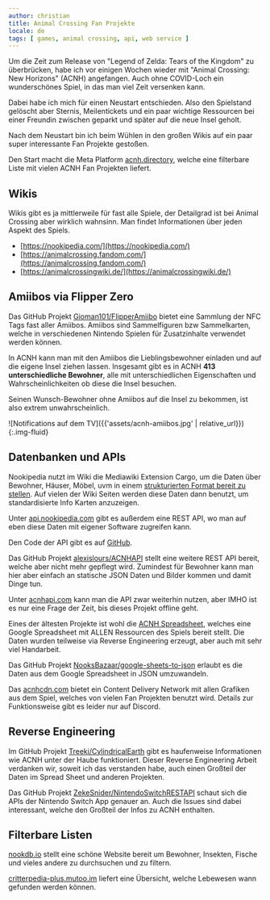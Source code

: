 ```yaml
---
author: christian
title: Animal Crossing Fan Projekte
locale: de
tags: [ games, animal crossing, api, web service ]
---
```


Um die Zeit zum Release von "Legend of Zelda: Tears of the Kingdom" zu überbrücken, habe ich vor
einigen Wochen wieder mit "Animal Crossing: New Horizons" (ACNH) angefangen. Auch ohne COVID-Loch ein
wunderschönes Spiel, in das man viel Zeit versenken kann.

[flipperamiibo]: https://github.com/Gioman101/FlipperAmiibo
[acnhapi]: https://github.com/alexislours/ACNHAPI
[acnhapiapi]: https://acnhapi.com/
[npapi]: https://api.nookipedia.com/
[npapigh]: https://github.com/Nookipedia/nookipedia-api
[npdev]: https://nookipedia.com/wiki/Nookipedia:Development
[sheet]: https://nookipedia.com/wiki/Community:ACNH_Spreadsheet
[sheetjson]: https://github.com/NooksBazaar/google-sheets-to-json
[reversefrontend]: https://github.com/Treeki/CylindricalEarth
[reversebackend]: https://github.com/ZekeSnider/NintendoSwitchRESTAPI
[cdn]: https://acnhcdn.com/

Dabei habe ich mich für einen Neustart entschieden. Also den Spielstand gelöscht aber Sternis,
Meilentickets und ein paar wichtige Ressourcen bei einer Freundin zwischen geparkt und später auf
die neue Insel geholt.

Nach dem Neustart bin ich beim Wühlen in den großen Wikis auf ein paar super interessante Fan
Projekte gestoßen.

Den Start macht die Meta Platform [acnh.directory](https://acnh.directory/), welche
eine filterbare Liste mit vielen ACNH Fan Projekten liefert.

## Wikis

Wikis gibt es ja mittlerweile für fast alle Spiele, der Detailgrad ist bei Animal Crossing aber
wirklich wahnsinn. Man findet Informationen über jeden Aspekt des Spiels.

- [https://nookipedia.com/](https://nookipedia.com/)
- [https://animalcrossing.fandom.com/](https://animalcrossing.fandom.com/)
- [https://animalcrossingwiki.de/](https://animalcrossingwiki.de/)

## Amiibos via Flipper Zero

Das GitHub Projekt [Gioman101/FlipperAmiibo][flipperamiibo] bietet eine Sammlung der NFC Tags
fast aller Amiibos. Amiibos sind Sammelfiguren bzw Sammelkarten, welche in verschiedenen Nintendo Spielen
für Zusatzinhalte verwendet werden können. 

In ACNH kann man mit den Amiibos die Lieblingsbewohner einladen und auf die eigene Insel 
ziehen lassen. Insgesamt gibt es in ACNH **413 unterschiedliche Bewohner**, alle mit unterschiedlichen
Eigenschaften und Wahrscheinlichkeiten ob diese die Insel besuchen. 

Seinen Wunsch-Bewohner ohne Amiibos auf die Insel zu bekommen, ist also extrem unwahrscheinlich.

![Notifications auf dem TV]({{'assets/acnh-amiibos.jpg' | relative_url}}){:.img-fluid}

## Datenbanken und APIs

Nookipedia nutzt im Wiki die Mediawiki Extension Cargo, um die Daten über Bewohner, Häuser, 
Möbel, uvm in einem [strukturierten Format bereit zu stellen][npdev]. Auf vielen der Wiki Seiten werden
diese Daten dann benutzt, um standardisierte Info Karten anzuzeigen.

Unter [api.nookipedia.com][npapi] gibt es außerdem eine REST API, wo man auf eben diese Daten
mit eigener Software zugreifen kann.

Den Code der API gibt es auf [GitHub][npapigh].

Das GitHub Projekt [alexislours/ACNHAPI][acnhapi] stellt eine weitere REST API bereit, welche aber
nicht mehr gepflegt wird. Zumindest für Bewohner kann man hier aber einfach an statische JSON Daten
und Bilder kommen und damit Dinge tun.

Unter [acnhapi.com][acnhapiapi] kann man die API zwar weiterhin nutzen, aber IMHO ist es nur eine
Frage der Zeit, bis dieses Projekt offline geht.

Eines der ältesten Projekte ist wohl die [ACNH Spreadsheet][sheet], welches eine Google Spreadsheet
mit ALLEN Ressourcen des Spiels bereit stellt. Die Daten wurden teilweise via Reverse Engineering
erzeugt, aber auch mit sehr viel Handarbeit.

Das GitHub Projekt [NooksBazaar/google-sheets-to-json][sheetjson] erlaubt es die Daten aus dem 
Google Spreadsheet in JSON umzuwandeln.

Das [acnhcdn.com][cdn] bietet ein Content Delivery Network mit allen Grafiken aus dem Spiel,
welches von vielen Fan Projekten benutzt wird. Details zur Funktionsweise gibt es leider nur auf
Discord.

## Reverse Engineering

Im GitHub Projekt [Treeki/CylindricalEarth][reversefrontend] gibt es haufenweise Informationen
wie ACNH unter der Haube funktioniert. Dieser Reverse Engineering Arbeit verdanken wir, soweit
ich das verstanden habe, auch einen Großteil der Daten im Spread Sheet und anderen Projekten.

Das GitHub Projekt [ZekeSnider/NintendoSwitchRESTAPI][reversebackend] schaut sich die APIs der
Nintendo Switch App genauer an. Auch die Issues sind dabei interessant, welche den Großteil
der Infos zu ACNH enthalten.

## Filterbare Listen

[nookdb.io](https://nookdb.io/) stellt eine schöne Website bereit um Bewohner, Insekten, Fische 
und vieles andere zu durchsuchen und zu filtern.

[critterpedia-plus.mutoo.im](https://critterpedia-plus.mutoo.im/) liefert eine Übersicht, welche 
Lebewesen wann gefunden werden können.
